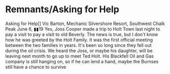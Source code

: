 # Remnants/Asking for Help

Asking for Help[]
Vic Barton, Mechanic
Silvershore Resort, Southwest Chalk Peak
June 6, ▮▮19
Yes, Joss Cooper made a trip to Holt Town last night to pay a visit to pay a visit to old Beverly. The news is true, but I don't know how he was greeted by the Holt Family. It was the first official meeting between the two families in years. It's been so long since they fell out during the oil crisis.
We heard the Joss, or maybe his daughter, will be leaving next month to go up to meet Ted Holt. His Blackfell Oil and Gas company is still hanging on, so if he can lend a hand, maybe the Burnses still have a chance to survive
